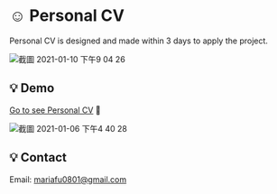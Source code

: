 # :relaxed: Personal CV 
Personal CV is designed and made within 3 days to apply the project.

![截圖 2021-01-10 下午9 04 26](https://user-images.githubusercontent.com/63142258/104123674-93c84c80-5387-11eb-8189-9627d12dda64.png)

##  :bulb: Demo
[Go to see Personal CV](https://rezta20.github.io/personal-3/ "Personal CV")  :eyes: 



![截圖 2021-01-06 下午4 40 28](https://user-images.githubusercontent.com/63142258/104123702-b490a200-5387-11eb-89e3-60075ffadf43.png)
  
## :bulb: Contact
Email: mariafu0801@gmail.com
